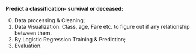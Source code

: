 **Predict a classification- survival or deceased:**

0. Data processing & Cleaning;
1. Data Visualization: Class, age, Fare etc. to figure out if any relationship between them.
1. By Logistic Regression Training & Prediction;
2. Evaluation.
